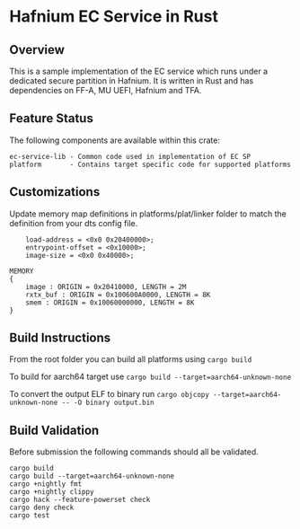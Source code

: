 # Hafnium EC Service in Rust

## Overview
This is a sample implementation of the EC service which runs under a dedicated secure partition in Hafnium.
It is written in Rust and has dependencies on FF-A, MU UEFI, Hafnium and TFA.

## Feature Status
The following components are available within this crate:
```
ec-service-lib - Common code used in implementation of EC SP
platform       - Contains target specific code for supported platforms
```

## Customizations
Update memory map definitions in platforms/plat/linker folder to match the definition from your dts config file.
```
	load-address = <0x0 0x20400000>;
	entrypoint-offset = <0x10000>;
	image-size = <0x0 0x40000>;
```

```
MEMORY
{
	image : ORIGIN = 0x20410000, LENGTH = 2M
	rxtx_buf : ORIGIN = 0x100600A0000, LENGTH = 8K
	smem : ORIGIN = 0x10060000000, LENGTH = 8K
}
```

## Build Instructions
From the root folder you can build all platforms using
`cargo build`

To build for aarch64 target use
`cargo build --target=aarch64-unknown-none`

To convert the output ELF to binary run
`cargo objcopy --target=aarch64-unknown-none -- -O binary output.bin`

## Build Validation
Before submission the following commands should all be validated.
```
cargo build
cargo build --target=aarch64-unknown-none
cargo +nightly fmt
cargo +nightly clippy
cargo hack --feature-powerset check
cargo deny check
cargo test
```
